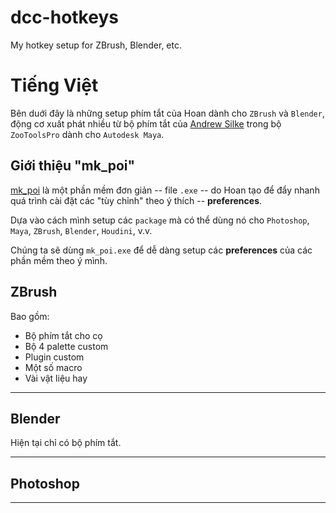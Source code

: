 # dcc-hotkeys
My hotkey setup for ZBrush, Blender, etc.

# Tiếng Việt
Bên duới đây là những setup phím tắt của Hoan dành cho `ZBrush` và `Blender`, động cơ xuất phát nhiều từ bộ phím tắt của [Andrew Silke](http://create3dcharacters.com/) trong bộ `ZooToolsPro` dành cho `Autodesk Maya`.

## Giới thiệu "mk_poi"

[mk_poi](https://github.com/mushogenshin/mk_poi) là một phần mềm đơn giản -- file `.exe` -- do Hoan tạo để đẩy nhanh quá trình cài đặt các "tùy chỉnh" theo ý thích -- **preferences**.  

Dựa vào cách mình setup các `package` mà có thể dùng nó cho `Photoshop`, `Maya`, `ZBrush`, `Blender`, `Houdini`, v.v.

Chúng ta sẽ dùng `mk_poi.exe` để dễ dàng setup các **preferences** của các phần mềm theo ý mình.

## ZBrush

Bao gồm:
- Bộ phím tắt cho cọ
- Bộ 4 palette custom
- Plugin custom
- Một số macro
- Vài vật liệu hay

***

## Blender

Hiện tại chỉ có bộ phím tắt.

***

## Photoshop

***
